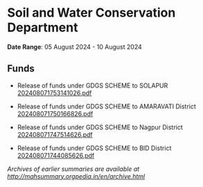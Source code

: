 # Soil and Water Conservation Department

**Date Range**: 05 August 2024 - 10 August 2024


## Funds
- Release of funds under GDGS SCHEME  to SOLAPUR\
  [202408071753141026.pdf](https://gr.maharashtra.gov.in/Site/Upload/Government%20Resolutions/English/202408071753141026.pdf)

- Release of funds under GDGS SCHEME  to AMARAVATI District\
  [202408071750166826.pdf](https://gr.maharashtra.gov.in/Site/Upload/Government%20Resolutions/English/202408071750166826.pdf)

- Release of funds under GDGS SCHEME  to Nagpur District\
  [202408071747514626.pdf](https://gr.maharashtra.gov.in/Site/Upload/Government%20Resolutions/English/202408071747514626.pdf)

- Release of funds under GDGS SCHEME  to BID District\
  [202408071744085626.pdf](https://gr.maharashtra.gov.in/Site/Upload/Government%20Resolutions/English/202408071744085626.pdf)


*Archives of earlier summaries are available at http://mahsummary.orgpedia.in/en/archive.html*